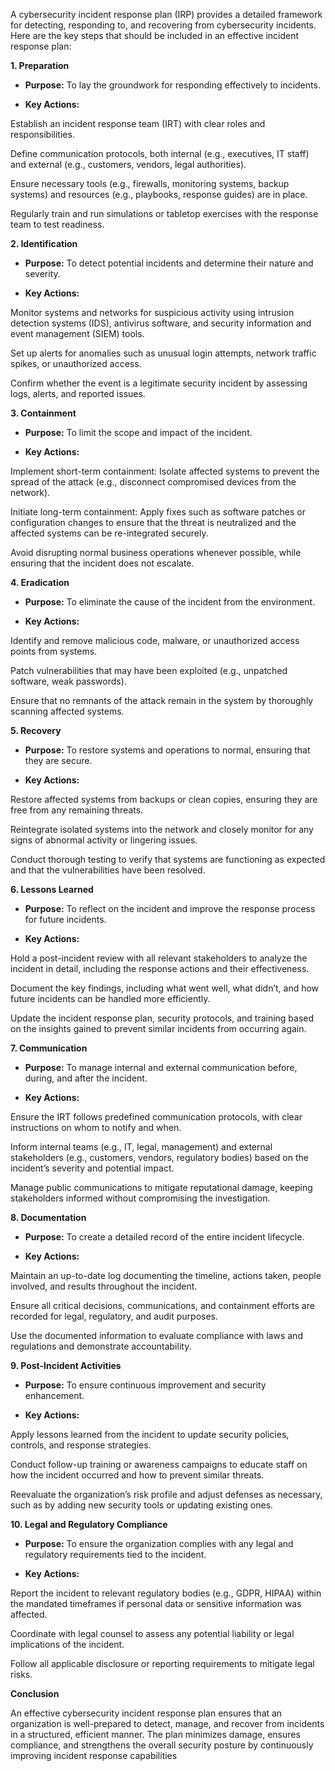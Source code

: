A cybersecurity incident response plan (IRP) provides a detailed framework for detecting, responding to, and recovering from cybersecurity incidents. Here are the key steps that should be included in an effective incident response plan:

<b>1. Preparation </b>

* **Purpose:** To lay the groundwork for responding effectively to incidents.

* **Key Actions:**

Establish an incident response team (IRT) with clear roles and responsibilities.

Define communication protocols, both internal (e.g., executives, IT staff) and external (e.g., customers, vendors, legal authorities).

Ensure necessary tools (e.g., firewalls, monitoring systems, backup systems) and resources (e.g., playbooks, response guides) are in place.

Regularly train and run simulations or tabletop exercises with the response team to test readiness.

<b>2. Identification </b>

* **Purpose:** To detect potential incidents and determine their nature and severity.

* **Key Actions:**

Monitor systems and networks for suspicious activity using intrusion detection systems (IDS), antivirus software, and security information and event management (SIEM) tools.

Set up alerts for anomalies such as unusual login attempts, network traffic spikes, or unauthorized access.

Confirm whether the event is a legitimate security incident by assessing logs, alerts, and reported issues.

<b>3. Containment </b>

* **Purpose:** To limit the scope and impact of the incident.

* **Key Actions:**

Implement short-term containment: Isolate affected systems to prevent the spread of the attack (e.g., disconnect compromised devices from the network).

Initiate long-term containment: Apply fixes such as software patches or configuration changes to ensure that the threat is neutralized and the affected systems can be re-integrated securely.

Avoid disrupting normal business operations whenever possible, while ensuring that the incident does not escalate.

<b>4. Eradication </b>

* **Purpose:** To eliminate the cause of the incident from the environment.

* **Key Actions:**

Identify and remove malicious code, malware, or unauthorized access points from systems.

Patch vulnerabilities that may have been exploited (e.g., unpatched software, weak passwords).

Ensure that no remnants of the attack remain in the system by thoroughly scanning affected systems.

<b>5. Recovery </b>

* **Purpose:** To restore systems and operations to normal, ensuring that they are secure.

* **Key Actions:**

Restore affected systems from backups or clean copies, ensuring they are free from any remaining threats.

Reintegrate isolated systems into the network and closely monitor for any signs of abnormal activity or lingering issues.

Conduct thorough testing to verify that systems are functioning as expected and that the vulnerabilities have been resolved.

<b>6. Lessons Learned </b>

* **Purpose:** To reflect on the incident and improve the response process for future incidents.

* **Key Actions:**

Hold a post-incident review with all relevant stakeholders to analyze the incident in detail, including the response actions and their effectiveness.

Document the key findings, including what went well, what didn’t, and how future incidents can be handled more efficiently.

Update the incident response plan, security protocols, and training based on the insights gained to prevent similar incidents from occurring again.

<b>7. Communication </b>

* **Purpose:** To manage internal and external communication before, during, and after the incident.

* **Key Actions:**

Ensure the IRT follows predefined communication protocols, with clear instructions on whom to notify and when.

Inform internal teams (e.g., IT, legal, management) and external stakeholders (e.g., customers, vendors, regulatory bodies) based on the incident’s severity and potential impact.

Manage public communications to mitigate reputational damage, keeping stakeholders informed without compromising the investigation.

<b>8. Documentation </b>

* **Purpose:** To create a detailed record of the entire incident lifecycle.

* **Key Actions:**

Maintain an up-to-date log documenting the timeline, actions taken, people involved, and results throughout the incident.

Ensure all critical decisions, communications, and containment efforts are recorded for legal, regulatory, and audit purposes.

Use the documented information to evaluate compliance with laws and regulations and demonstrate accountability.

<b>9. Post-Incident Activities </b>

* **Purpose:** To ensure continuous improvement and security enhancement.

* **Key Actions:**

Apply lessons learned from the incident to update security policies, controls, and response strategies.

Conduct follow-up training or awareness campaigns to educate staff on how the incident occurred and how to prevent similar threats.

Reevaluate the organization’s risk profile and adjust defenses as necessary, such as by adding new security tools or updating existing ones.

<b>10. Legal and Regulatory Compliance </b>

* **Purpose:** To ensure the organization complies with any legal and regulatory requirements tied to the incident.

* **Key Actions:**

Report the incident to relevant regulatory bodies (e.g., GDPR, HIPAA) within the mandated timeframes if personal data or sensitive information was affected.

Coordinate with legal counsel to assess any potential liability or legal implications of the incident.

Follow all applicable disclosure or reporting requirements to mitigate legal risks.

<b>Conclusion </b>

An effective cybersecurity incident response plan ensures that an organization is well-prepared to detect, manage, and recover from incidents in a structured, efficient manner. The plan minimizes damage, ensures compliance, and strengthens the overall security posture by continuously improving incident response capabilities
